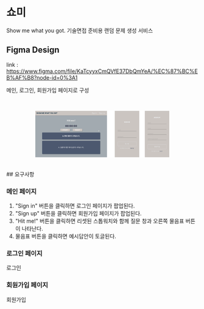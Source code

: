 # 쇼미

Show me what you got.
기술면접 준비용 랜덤 문제 생성 서비스

## Figma Design

link : https://www.figma.com/file/KaTcyyxCmQVfE37DbQmYeA/%EC%87%BC%EB%AF%B8?node-id=0%3A1

메인, 로그인, 회원가입 페이지로 구성

<br>
<p align="center"><img src="./img/pages.png" width="70%" margin="0 auto"></p>

<br>
## 요구사항

### 메인 페이지

1. "Sign in" 버튼을 클릭하면 로그인 페이지가 팝업된다.
2. "Sign up" 버튼을 클릭하면 회원가입 페이지가 팝업된다.
3. "Hit me!" 버튼을 클릭하면 리셋된 스톱워치와 함께 질문 창과 오른쪽 물음표 버튼이 나타난다.
4. 물음표 버튼을 클릭하면 예시답안이 토글된다.

### 로그인 페이지
로그인

### 회원가입 페이지
회원가입

